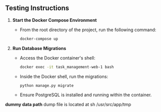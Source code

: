 ## Testing Instructions

1. **Start the Docker Compose Environment**
   - From the root directory of the project, run the following command:
     ```sh
     docker-compose up
     ```

2. **Run Database Migrations**
   - Access the Docker container's shell:
     ```sh
     docker exec -it task_management-web-1 bash
     ```
   - Inside the Docker shell, run the migrations:
     ```sh
     python manage.py migrate
     ```
   - Ensure PostgreSQL is installed and running within the container.


**dummy data path**
dump file is located at 
sh /usr/src/app/tmp
